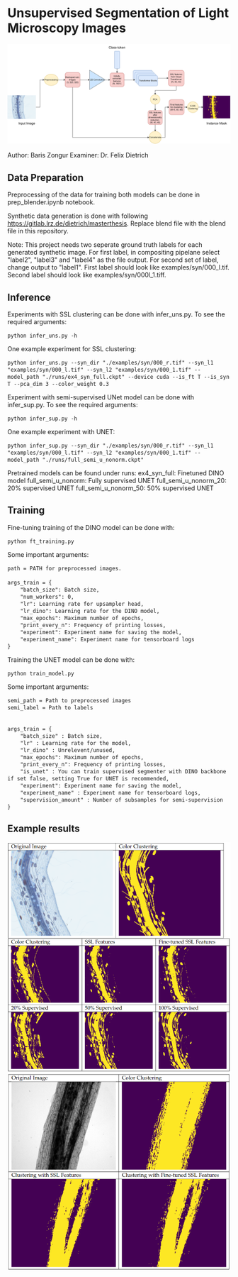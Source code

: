 # Unsupervised Segmentation of Light Microscopy Images

![Alt text](figures/model_uns.png)

Author: Baris Zongur
Examiner: Dr. Felix Dietrich



## Data Preparation

Preprocessing of the data for training both models can be done in prep_blender.ipynb notebook.

Synthetic data generation is done with following https://gitlab.lrz.de/dietrich/masterthesis. Replace blend file with the blend file
in this repository. 

Note: This project needs two seperate ground truth labels for each generated synthetic image. For first label, in compositing pipelane select "label2", "label3" and "label4" as the file output. For second set of label, change output to "label1". First label should look like 
examples/syn/000_l.tif. Second label should look like examples/syn/000l_1.tiff.  



## Inference

Experiments with SSL clustering can be done with infer_uns.py. To see the required arguments:

```
python infer_uns.py -h
```

One example experiment for SSL clustering:
```
python infer_uns.py --syn_dir "./examples/syn/000_r.tif" --syn_l1 "examples/syn/000_l.tif" --syn_l2 "examples/syn/000_1.tif" --model_path "./runs/ex4_syn_full.ckpt" --device cuda --is_ft T --is_syn T --pca_dim 3 --color_weight 0.3
```


Experiment with semi-supervised UNet model can be done with infer_sup.py. To see the required arguments:
```
python infer_sup.py -h
```
One example experiment with UNET:
```
python infer_sup.py --syn_dir "./examples/syn/000_r.tif" --syn_l1 "examples/syn/000_l.tif" --syn_l2 "examples/syn/000_1.tif" --model_path "./runs/full_semi_u_nonorm.ckpt" 
```



Pretrained models can be found under runs:
ex4_syn_full: Finetuned DINO model
full_semi_u_nonorm: Fully supervised UNET
full_semi_u_nonorm_20: 20% supervised UNET
full_semi_u_nonorm_50: 50% supervised UNET


## Training

Fine-tuning training of the DINO model can be done with:

```
python ft_training.py
```

Some important arguments:
```
path = PATH for preprocessed images.

args_train = {
    "batch_size": Batch size,
    "num_workers": 0,
    "lr": Learning rate for upsampler head,
    "lr_dino": Learning rate for the DINO model,
    "max_epochs": Maximum number of epochs,
    "print_every_n": Frequency of printing losses,
    "experiment": Experiment name for saving the model,
    "experiment_name": Experiment name for tensorboard logs
}

```
Training the UNET model can be done with:
```
python train_model.py
```
Some important arguments:

```
semi_path = Path to preprocessed images
semi_label = Path to labels


args_train = {
    "batch_size" : Batch size,
    "lr" : Learning rate for the model,
    "lr_dino" : Unrelevent/unused,
    "max_epochs": Maximum number of epochs,
    "print_every_n": Frequency of printing losses,
    "is_unet" : You can train supervised segmenter with DINO backbone if set false, setting True for UNET is recommended,
    "experiment": Experiment name for saving the model,
    "experiment_name" : Experiment name for tensorboard logs,
    "supervision_amount" : Number of subsamples for semi-supervision
}
```

## Example results


![Alt text](figures/ex1.png)
![Alt text](figures/ex2.png)


